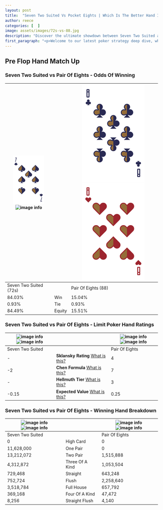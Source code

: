 ```yaml
---
layout: post
title:  "Seven Two Suited Vs Pocket Eights | Which Is The Better Hand In Poker? A Complete Guide"
author: reece
categories: [  ]
image: assets/images/72s-vs-88.jpg
description: "Discover the ultimate showdown between Seven Two Suited and Pair Of Eights in poker! Uncover the odds, strategies, and scenarios where one hand triumphs over the other. Get ready to up your poker game with this thrilling analysis."
first_paragraph: "<p>Welcome to our latest poker strategy deep dive, where we're pitting two distinct hands against each other in a high-stakes showdown: Seven Two Suited vs Pair Of Eights.</p><p>In the dynamic world of poker, every decision counts, and knowing which hand holds the upper hand is key to your success at the table.</p><p>In this article, we'll dissect these two hands, explore the scenarios where one dominates the other, and equip you with the knowledge to make strategic choices that can tip the odds in your favor.</p><p>Get ready to unravel the intriguing dynamics of these poker hands and elevate your game to new heights.</p>"
---
```




[comment]: # (sp0)

## Pre Flop Hand Match Up

<div class="table hand-ratings" markdown="1"> 



### Seven Two Suited vs Pair Of Eights - Odds Of Winning


    
| ![image info](assets/images/hand1/7.png) ![image info](assets/images/hand1/2s.png) |  | ![image info](assets/images/hand2/8.png) ![image info](assets/images/hand2/8o.png) |
| -------- | -------- | -------- |
| Seven Two Suited (72s) |  | Pair Of Eights (88) |
| 84.03% | Win | 15.04% |
| 0.93% | Tie | 0.93% |
| 84.49% | Equity | 15.51% |




[comment]: # (sp1)



### Seven Two Suited vs Pair Of Eights - Limit Poker Hand Ratings


    
| ![image info](https://www.riverpairs.com/assets/images/hand1/7.png) ![image info](https://www.riverpairs.com/assets/images/hand1/2s.png) |  | ![image info](https://www.riverpairs.com/assets/images/hand2/8.png) ![image info](https://www.riverpairs.com/assets/images/hand2/8o.png) |
| -------- | -------- | -------- |
| Seven Two Suited |  | Pair Of Eights |
| - | **Sklansky Rating** [What is this?](/sklansky-rating-explained) | 4 |
| -2 | **Chen Formula** [What is this?](/chen-formula-explained) | 7 |
| - | **Hellmuth Tier** [What is this?](/Hellmuth-tier-explained) | 3 |
| -0.15 | **Expected Value** [What is this?](/expected-value-explained) | 0.25 |




[comment]: # (sp2)



### Seven Two Suited vs Pair Of Eights - Winning Hand Breakdown


    
| ![image info](https://www.riverpairs.com/assets/images/hand1/7.png) ![image info](https://www.riverpairs.com/assets/images/hand1/2s.png) |  | ![image info](https://www.riverpairs.com/assets/images/hand2/8.png) ![image info](https://www.riverpairs.com/assets/images/hand2/8o.png) |
| -------- | -------- | -------- |
| Seven Two Suited |  | Pair Of Eights |
| 0 | High Card | 0 |
| 11,628,000 | One Pair | 0 |
| 13,212,072 | Two Pair | 1,515,888 |
| 4,312,872 | Three Of A Kind | 1,053,504 |
| 729,468 | Straight | 643,248 |
| 752,724 | Flush | 2,258,640 |
| 3,518,784 | Full House | 657,792 |
| 369,168 | Four Of A Kind | 47,472 |
| 8,256 | Straight Flush | 4,140 |




[comment]: # (sp3)



</div>

[comment]: # (sp4)



[comment]: # (sp5)

